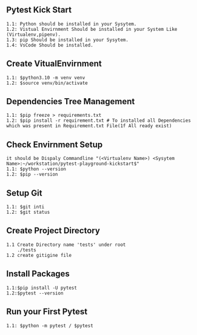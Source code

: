 ## Pytest Kick Start

    1.1: Python should be installed in your Sysytem.
    1.2: Vistual Envirnment Should be installed in your System Like (Virtualenv,pipenv).
    1.3: pip Should be installed in your Sysytem.
    1.4: VsCode Should be installed.

## Create VitualEnvirnment

    1.1: $python3.10 -m venv venv
    1.2: $source venv/bin/activate

## Dependencies Tree Management

    1.1: $pip freeze > requirements.txt
    1.2: $pip install -r requirement.txt # To installed all Dependencies which was present in Requirement.txt File(1f All ready exist)

## Check Envirnment Setup

    it should be Dispaly Commandline "(<Virtualenv Name>) <Sysytem Name>:~/workstation/pytest-playground-kickstart$"
    1.1: $python --version
    1.2: $pip --version

## Setup Git

    1.1: $git inti
    1.2: $git status

## Create Project Directory

    1.1 Create Directory name 'tests' under root
        ./tests
    1.2 create gitigine file

## Install Packages

    1.1:$pip install -U pytest
    1.2:$pytest --version

## Run your First Pytest

    1.1: $python -m pytest / $pytest

